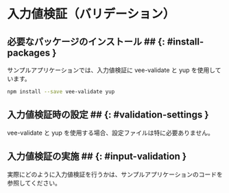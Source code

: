 # 入力値検証（バリデーション）

## 必要なパッケージのインストール ## {: #install-packages }

サンプルアプリケーションでは、入力値検証に vee-validate と yup を使用しています。

```bash
npm install --save vee-validate yup
```

## 入力値検証時の設定 ## {: #validation-settings }

vee-validate と yup を使用する場合、設定ファイルは特に必要ありません。

## 入力値検証の実施 ## {: #input-validation }

実際にどのように入力値検証を行うかは、サンプルアプリケーションのコードを参照してください。
